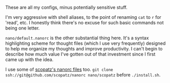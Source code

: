 These are all my configs, minus potentially sensitive stuff.

I'm very aggressive with shell aliases, to the point of renaming `cat` to `r` for 'read', etc. I honestly think there's no excuse for such basic commands not being one letter.

`nano/default.nanorc` is the other substantial thing here. It's a syntax highlighting scheme for thought files (which I use very frequently) designed to help me organize my thoughts and improve productivity. I can't begin to describe how much value I've gotten out of that investment since I first came up with the idea.

I use some of [scopatz's nanorc files](https://github.com/scopatz/nanorc) too. `git clone ssh://git@github.com/scopatz/nanorc nano/scopatz` before `./install.sh`.
